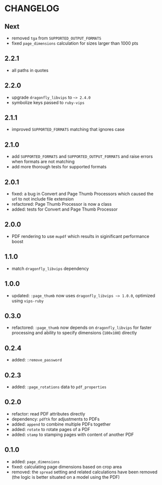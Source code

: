 # CHANGELOG

## Next

* removed `tga` from `SUPPORTED_OUTPUT_FORMATS`
* fixed `page_dimensions` calculation for sizes larger than 1000 pts

## 2.2.1

* all paths in quotes

## 2.2.0

* upgrade `dragonfly_libvips` to `~> 2.4.0`
* symbolize keys passed to `ruby-vips`

## 2.1.1

* improved `SUPPORTED_FORMATS` matching that ignores case

## 2.1.0

* add `SUPPORTED_FORMATS` and `SUPPORTED_OUTPUT_FORMATS` and raise errors when formats are not matching
* add more thorough tests for supported formats

## 2.0.1

* fixed: a bug in Convert and Page Thumb Processors which caused the url to not include file extension
* refactored: Page Thumb Processor is now a class
* added: tests for Convert and Page Thumb Processor

## 2.0.0

* PDF rendering to use `mupdf` which results in siginificant performance boost

## 1.1.0

* match `dragonfly_libvips` dependency

## 1.0.0

* updated: `:page_thumb` now uses `dragonfly_libvips ~> 1.0.0`, optimized using `vips-ruby`

## 0.3.0

* refactored: `:page_thumb` now depends on `dragonfly_libvips` for faster processing and ability to specify dimensions (`100x100`) directly

## 0.2.4

* added: `:remove_password`

## 0.2.3

* added: `:page_rotations` data to `pdf_properties`

## 0.2.0

* refactor: read PDF attributes directly
* dependency: `pdftk` for adjustments to PDFs
* added: `append` to combine multiple PDFs together
* added: `rotate` to rotate pages of a PDF
* added: `stamp` to stamping pages with content of another PDF

## 0.1.0

* added: `page_dimensions`
* fixed: calculating page dimensions based on crop area
* removed: the `spread` setting and related calculations have been removed (the logic is better situated on a model using the PDF)
